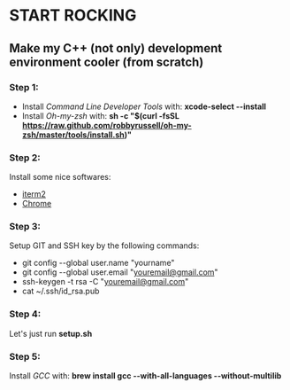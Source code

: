 # START ROCKING
## Make my C++ (not only) development environment cooler (from scratch)

### Step 1:

* Install *Command Line Developer Tools* with: **xcode-select --install**
* Install *Oh-my-zsh* with: **sh -c "$(curl -fsSL https://raw.github.com/robbyrussell/oh-my-zsh/master/tools/install.sh)"**

### Step 2:
Install some nice softwares:

* [iterm2](https://www.iterm2.com/)
* [Chrome](https://www.google.com/chrome/)

### Step 3:
Setup GIT and SSH key by the following commands:

* git config --global user.name "yourname"
* git config --global user.email "youremail@gmail.com"
* ssh-keygen -t rsa -C "youremail@gmail.com"
* cat ~/.ssh/id_rsa.pub

### Step 4:
Let's just run **setup.sh**

### Step 5:
Install *GCC* with: **brew install gcc --with-all-languages --without-multilib**
